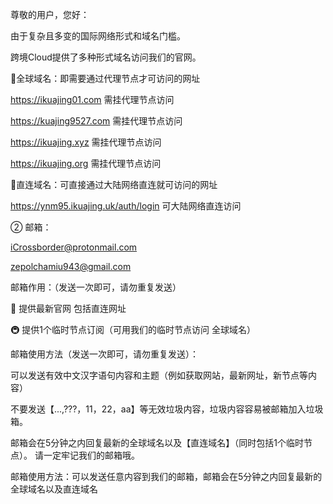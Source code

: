 尊敬的用户，您好：

由于复杂且多变的国际网络形式和域名门槛。

跨境Cloud提供了多种形式域名访问我们的官网。

🚌全球域名：即需要通过代理节点才可访问的网址

https://ikuajing01.com           需挂代理节点访问

https://kuajing9527.com           需挂代理节点访问

https://ikuajing.xyz              需挂代理节点访问

https://ikuajing.org              需挂代理节点访问





🚠直连域名：可直接通过大陆网络直连就可访问的网址


https://ynm95.ikuajing.uk/auth/login          可大陆网络直连访问




② 邮箱：

iCrossborder@protonmail.com

zepolchamiu943@gmail.com

邮箱作用：（发送一次即可，请勿重复发送）

🚅 提供最新官网 包括直连网址


🚇 提供1个临时节点订阅（可用我们的临时节点访问 全球域名）

邮箱使用方法（发送一次即可，请勿重复发送）：

可以发送有效中文汉字语句内容和主题（例如获取网站，最新网址，新节点等内容） 

不要发送【...,???，11，22，aa】等无效垃圾内容，垃圾内容容易被邮箱加入垃圾箱。

 邮箱会在5分钟之内回复最新的全球域名以及【直连域名】（同时包括1个临时节点）。
请一定牢记我们的邮箱哦。


邮箱使用方法：可以发送任意内容到我们的邮箱，邮箱会在5分钟之内回复最新的全球域名以及直连域名
